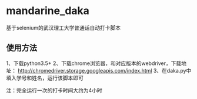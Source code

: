 # mandarine_daka
基于selenium的武汉理工大学普通话自动打卡脚本

## 使用方法
1、下载python3.5+
2、下载chrome浏览器，和对应版本的webdriver，下载地址：
http://chromedriver.storage.googleapis.com/index.html
3、在daka.py中填入学号和姓名，运行该脚本即可

注：完全运行一次的打卡时间大约为4小时
